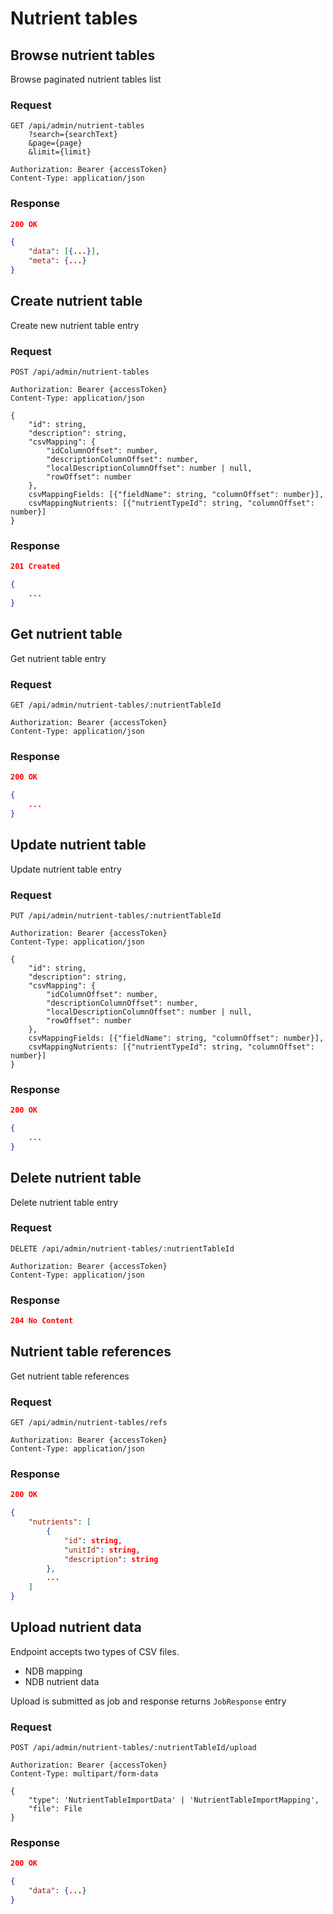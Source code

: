 # Nutrient tables

## Browse nutrient tables

Browse paginated nutrient tables list

### Request

```http
GET /api/admin/nutrient-tables
    ?search={searchText}
    &page={page}
    &limit={limit}

Authorization: Bearer {accessToken}
Content-Type: application/json
```

### Response

```json
200 OK

{
    "data": [{...}],
    "meta": {...}
}
```

## Create nutrient table

Create new nutrient table entry

### Request

```http
POST /api/admin/nutrient-tables

Authorization: Bearer {accessToken}
Content-Type: application/json

{
    "id": string,
    "description": string,
    "csvMapping": {
        "idColumnOffset": number,
        "descriptionColumnOffset": number,
        "localDescriptionColumnOffset": number | null,
        "rowOffset": number
    },
    csvMappingFields: [{"fieldName": string, "columnOffset": number}],
    csvMappingNutrients: [{"nutrientTypeId": string, "columnOffset": number}]
}
```

### Response

```json
201 Created

{
    ...
}
```

## Get nutrient table

Get nutrient table entry

### Request

```http
GET /api/admin/nutrient-tables/:nutrientTableId

Authorization: Bearer {accessToken}
Content-Type: application/json
```

### Response

```json
200 OK

{
    ...
}
```

## Update nutrient table

Update nutrient table entry

### Request

```http
PUT /api/admin/nutrient-tables/:nutrientTableId

Authorization: Bearer {accessToken}
Content-Type: application/json

{
    "id": string,
    "description": string,
    "csvMapping": {
        "idColumnOffset": number,
        "descriptionColumnOffset": number,
        "localDescriptionColumnOffset": number | null,
        "rowOffset": number
    },
    csvMappingFields: [{"fieldName": string, "columnOffset": number}],
    csvMappingNutrients: [{"nutrientTypeId": string, "columnOffset": number}]
}
```

### Response

```json
200 OK

{
    ...
}
```

## Delete nutrient table

Delete nutrient table entry

### Request

```http
DELETE /api/admin/nutrient-tables/:nutrientTableId

Authorization: Bearer {accessToken}
Content-Type: application/json
```

### Response

```json
204 No Content
```

## Nutrient table references

Get nutrient table references

### Request

```http
GET /api/admin/nutrient-tables/refs

Authorization: Bearer {accessToken}
Content-Type: application/json
```

### Response

```json
200 OK

{
    "nutrients": [
        {
            "id": string,
            "unitId": string,
            "description": string
        },
        ...
    ]
}
```

## Upload nutrient data

Endpoint accepts two types of CSV files.

* NDB mapping
* NDB nutrient data

Upload is submitted as job and response returns `JobResponse` entry

### Request

```http
POST /api/admin/nutrient-tables/:nutrientTableId/upload

Authorization: Bearer {accessToken}
Content-Type: multipart/form-data

{
    "type": 'NutrientTableImportData' | 'NutrientTableImportMapping',
    "file": File
}
```

### Response

```json
200 OK

{
    "data": {...}
}
```
